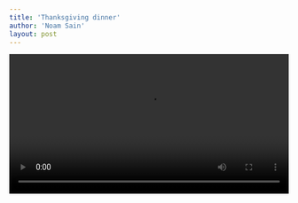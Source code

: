 ```yaml
---
title: 'Thanksgiving dinner'
author: 'Noam Sain'
layout: post
---
```


<video controls width="100%" src="/assets/2020/2020-11-Thanksgiving.mp4" title="Thanksgiving dinner"></video>
